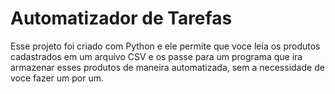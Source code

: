 # Automatizador de Tarefas 
Esse projeto foi criado com Python e ele permite que voce leia os produtos cadastrados em um arquivo CSV e os passe para um programa que ira armazenar esses produtos de maneira automatizada, sem a necessidade de voce fazer um por um.

